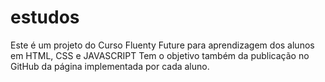 # estudos
Este é um projeto do Curso Fluenty Future para aprendizagem dos alunos em HTML, CSS e JAVASCRIPT
Tem o objetivo também da publicação no GitHub da página implementada por cada aluno.
